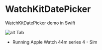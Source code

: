 # WatchKitDatePicker
WatchKitDatePicker demo in Swift

![alt Tab](https://github.com/rrramanan/WatchKitDatePicker/blob/master/date.png)

* Running Apple Watch 44m series 4 - Sim
